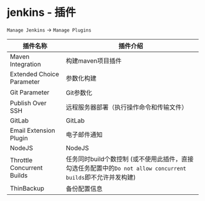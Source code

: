 # jenkins - 插件

`Manage Jenkins` -> `Manage Plugins`

| 插件名称                       | 插件介绍                                                                       | 
|----------------------------|----------------------------------------------------------------------------| 
| Maven Integration          | 构建maven项目插件                                                                |   
| Extended Choice Parameter  | 参数化构建                                                                      |   
| Git Parameter              | Git参数化                                                                     |   
| Publish Over SSH           | 远程服务器部署（执行操作命令和传输文件）                                                       |    
| GitLab                     | GitLab                                                                     |   
| Email Extension Plugin     | 电子邮件通知                                                                     |  
| NodeJS                     | NodeJS                                                                     |  
| Throttle Concurrent Builds | 任务同时build个数控制 (或不使用此插件，直接勾选任务配置中的`Do not allow concurrent builds`即不允许并发构建) |  
| ThinBackup                 | 备份配置信息                                                                     |  


